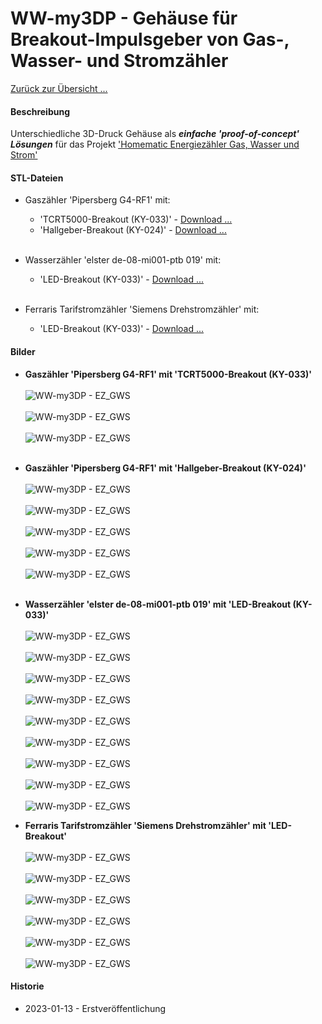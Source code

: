 # WW-my3DP - Gehäuse für Breakout-Impulsgeber von Gas-, Wasser- und Stromzähler

[Zurück zur Übersicht ...](../README.md)

#### Beschreibung

Unterschiedliche 3D-Druck Gehäuse als <b>_einfache 'proof-of-concept' Lösungen_</b> für das Projekt ['Homematic Energiezähler Gas, Wasser und Strom'](https://github.com/wolwin/WW-mySHP/blob/master/SHP_EZ_GWS/README.md)

#### STL-Dateien
- Gaszähler 'Pipersberg G4-RF1' mit:
  - 'TCRT5000-Breakout (KY-033)' - [Download ...](./bin/EZ-Gas_G4-RF1_TRCT5000_20230107.zip)
  -  'Hallgeber-Breakout (KY-024)' - [Download ...](./bin/EZ-Gas_G4-RF1_Hallgeber_20230107.zip)
  </br></br>

- Wasserzähler 'elster de-08-mi001-ptb 019' mit:
  - 'LED-Breakout (KY-033)' - [Download ...](./bin/EZ-Wasser_LED_20230107.zip)
  </br></br>

- Ferraris Tarifstromzähler 'Siemens Drehstromzähler' mit:
  - 'LED-Breakout (KY-033)' - [Download ...](./bin/EZ-Strom_LED_20230107.zip)

#### Bilder
- <b>Gaszähler 'Pipersberg G4-RF1' mit 'TCRT5000-Breakout (KY-033)'</b>
  <br><br>
  ![WW-my3DP - EZ_GWS](./img/3DP_EZ-Gas_G4-RF1_TCRT_01.jpg "'TCRT5000 Breakout'")
  <br><br>
  ![WW-my3DP - EZ_GWS](./img/3DP_EZ-Gas_G4-RF1_TCRT_02.jpg "'TCRT5000 Breakout'")
  <br><br>
  ![WW-my3DP - EZ_GWS](./img/3DP_EZ-Gas_G4-RF1_TCRT_03.jpg "'TCRT5000 Breakout'")
  <br><br>

- <b>Gaszähler 'Pipersberg G4-RF1' mit 'Hallgeber-Breakout (KY-024)'</b>
  <br><br>
  ![WW-my3DP - EZ_GWS](./img/3DP_EZ-Gas_G4-RF1_Hall_01.jpg "'Hallgeber Breakout'")
  <br><br>
  ![WW-my3DP - EZ_GWS](./img/3DP_EZ-Gas_G4-RF1_Hall_02.jpg "'Hallgeber Breakout'")
  <br><br>
  ![WW-my3DP - EZ_GWS](./img/3DP_EZ-Gas_G4-RF1_Hall_03.jpg "'Hallgeber Breakout'")
  <br><br>
  ![WW-my3DP - EZ_GWS](./img/3DP_EZ-Gas_G4-RF1_Hall_04.jpg "'Hallgeber Breakout'")
  <br><br>
  ![WW-my3DP - EZ_GWS](./img/3DP_EZ-Gas_G4-RF1_Hall_05.jpg "'Hallgeber Breakout'")
  <br><br>

- <b>Wasserzähler 'elster de-08-mi001-ptb 019' mit 'LED-Breakout (KY-033)'</b>
  <br><br>
  ![WW-my3DP - EZ_GWS](./img/3DP_EZ-Wasser_LED_01.jpg "'LED Breakout (KY-033)'")
  <br><br>
  ![WW-my3DP - EZ_GWS](./img/3DP_EZ-Wasser_LED_02.jpg "'LED Breakout (KY-033)'")
  <br><br>
  ![WW-my3DP - EZ_GWS](./img/3DP_EZ-Wasser_LED_03.jpg "'LED Breakout (KY-033)'")
  <br><br>
  ![WW-my3DP - EZ_GWS](./img/3DP_EZ-Wasser_LED_04.jpg "'LED Breakout (KY-033)'")
  <br><br>
  ![WW-my3DP - EZ_GWS](./img/3DP_EZ-Wasser_LED_05.jpg "'LED Breakout (KY-033)'")
  <br><br>
  ![WW-my3DP - EZ_GWS](./img/3DP_EZ-Wasser_LED_06.jpg "'LED Breakout (KY-033)'")
  <br><br>
  ![WW-my3DP - EZ_GWS](./img/3DP_EZ-Wasser_LED_07.jpg "'LED Breakout (KY-033)'")
  <br><br>
  ![WW-my3DP - EZ_GWS](./img/3DP_EZ-Wasser_LED_08.jpg "'LED Breakout (KY-033)'")
  <br><br>
  ![WW-my3DP - EZ_GWS](./img/3DP_EZ-Wasser_LED_09.jpg "'LED Breakout (KY-033)'")

- <b>Ferraris Tarifstromzähler 'Siemens Drehstromzähler' mit 'LED-Breakout'</b>
  <br><br>
  ![WW-my3DP - EZ_GWS](./img/3DP_EZ-Strom_LED_01.jpg "'LED Breakout (KY-033)'")
  <br><br>
  ![WW-my3DP - EZ_GWS](./img/3DP_EZ-Strom_LED_02.jpg "'LED Breakout (KY-033)'")
  <br><br>
  ![WW-my3DP - EZ_GWS](./img/3DP_EZ-Strom_LED_03.jpg "'LED Breakout (KY-033)'")
  <br><br>
  ![WW-my3DP - EZ_GWS](./img/3DP_EZ-Strom_LED_04.jpg "'LED Breakout (KY-033)'")
  <br><br>
  ![WW-my3DP - EZ_GWS](./img/3DP_EZ-Strom_LED_05.jpg "'LED Breakout (KY-033)'")
  <br><br>
  ![WW-my3DP - EZ_GWS](./img/3DP_EZ-Strom_LED_06.jpg "'LED Breakout (KY-033)'")

#### Historie
- 2023-01-13 - Erstveröffentlichung
